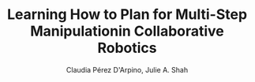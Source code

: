 ---
paperId: 6
author: Claudia Pérez D'Arpino, Julie A. Shah
publicationauthor: Pérez D'Arpino, C. et al.
title: Learning How to Plan for Multi-Step Manipulationin Collaborative Robotics
pdf: Oral_Claudia_Perez.pdf
poster: --
alt: --
type: Oral & Poster
topic: Robotics
link: https://research.latinxinai.org/papers/neurips/2018/pdf/Oral_Claudia_Perez.pdf
conference: neurips
year: 2018
tags: neurips-2018-op
location: Montreal, Canada
---